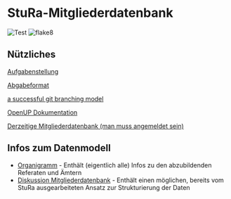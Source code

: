 # StuRa-Mitgliederdatenbank
<!-- Badges -->
![Test](https://github.com/mribrgr/StuRa-Mitgliederdatenbank/workflows/Test/badge.svg)
![flake8](https://github.com/mribrgr/StuRa-Mitgliederdatenbank/workflows/flake8/badge.svg)

## Nützliches

[Aufgabenstellung](docs\anforderung\orga\task.adoc)

[Abgabeformat](https://github.com/htwdd-se/VorlageBelegabgabe)

[a successful git branching model](https://nvie.com/posts/a-successful-git-branching-model)

[OpenUP Dokumentation](https://www2.htw-dresden.de/~anke/openup/index.htm)

[Derzeitige Mitgliederdatenbank (man muss angemeldet sein)](https://stura.htw-dresden.de/stura/ref/verwaltung/mitglieder/mitgliederdatenbank)

## Infos zum Datenmodell
+ [Organigramm](https://stura.htw-dresden.de/stura/ref/personal/posten/plenum/stellenplan-organigramm-2019) - Enthält (eigentlich alle) Infos zu den abzubildenden Referaten und Ämtern
+ [Diskussion Mitgliederdatenbank](https://wiki.stura.htw-dresden.de/index.php/Diskussion:Mitgliederdatenbank) - Enthält einen möglichen, bereits vom StuRa ausgearbeiteten Ansatz zur Strukturierung der Daten